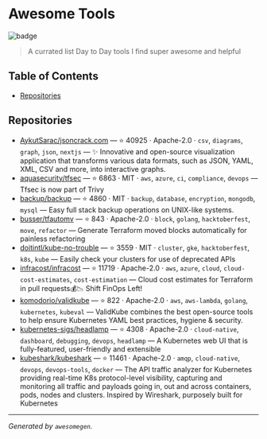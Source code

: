 # Awesome Tools

![badge](https://img.shields.io/badge/awesome-yes-brightgreen) 

> A currated list Day to Day tools I find super awesome and helpful

## Table of Contents
- [Repositories](#repositories)

## Repositories

- [AykutSarac/jsoncrack.com](https://github.com/AykutSarac/jsoncrack.com) — ⭐ 40925 · Apache-2.0 · `csv`, `diagrams`, `graph`, `json`, `nextjs` — ✨ Innovative and open-source visualization application that transforms various data formats, such as JSON, YAML, XML, CSV and more, into interactive graphs.
- [aquasecurity/tfsec](https://github.com/aquasecurity/tfsec) — ⭐ 6863 · MIT · `aws`, `azure`, `ci`, `compliance`, `devops` — Tfsec is now part of Trivy
- [backup/backup](https://github.com/backup/backup) — ⭐ 4860 · MIT · `backup`, `database`, `encryption`, `mongodb`, `mysql` — Easy full stack backup operations on UNIX-like systems.
- [busser/tfautomv](https://github.com/busser/tfautomv) — ⭐ 843 · Apache-2.0 · `block`, `golang`, `hacktoberfest`, `move`, `refactor` — Generate Terraform moved blocks automatically for painless refactoring
- [doitintl/kube-no-trouble](https://github.com/doitintl/kube-no-trouble) — ⭐ 3559 · MIT · `cluster`, `gke`, `hacktoberfest`, `k8s`, `kube` — Easily check your clusters for use of deprecated APIs
- [infracost/infracost](https://github.com/infracost/infracost) — ⭐ 11719 · Apache-2.0 · `aws`, `azure`, `cloud`, `cloud-cost-estimates`, `cost-estimation` — Cloud cost estimates for Terraform in pull requests💰📉 Shift FinOps Left!
- [komodorio/validkube](https://github.com/komodorio/validkube) — ⭐ 822 · Apache-2.0 · `aws`, `aws-lambda`, `golang`, `kubernetes`, `kubeval` — ValidKube combines the best open-source tools to help ensure Kubernetes YAML best practices, hygiene & security.
- [kubernetes-sigs/headlamp](https://github.com/kubernetes-sigs/headlamp) — ⭐ 4308 · Apache-2.0 · `cloud-native`, `dashboard`, `debugging`, `devops`, `headlamp` — A Kubernetes web UI that is fully-featured, user-friendly and extensible
- [kubeshark/kubeshark](https://github.com/kubeshark/kubeshark) — ⭐ 11461 · Apache-2.0 · `amqp`, `cloud-native`, `devops`, `devops-tools`, `docker` — The API traffic analyzer for Kubernetes providing real-time K8s protocol-level visibility, capturing and monitoring all traffic and payloads going in, out and across containers, pods, nodes and clusters. Inspired by Wireshark, purposely built for Kubernetes


---

*Generated by `awesomegen`.*
